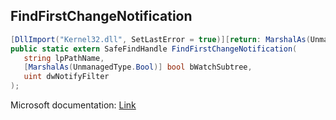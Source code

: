 ## FindFirstChangeNotification

```csharp
[DllImport("Kernel32.dll", SetLastError = true)][return: MarshalAs(UnmanagedType.SafeHandle)]
public static extern SafeFindHandle FindFirstChangeNotification(
   string lpPathName,
   [MarshalAs(UnmanagedType.Bool)] bool bWatchSubtree,
   uint dwNotifyFilter
);
```

Microsoft documentation: [Link](https://learn.microsoft.com/en-us/windows/win32/api/fileapi/nf-fileapi-findfirstchangenotificationa)
